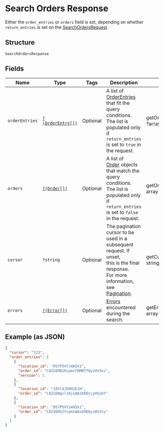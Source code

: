 
# Search Orders Response

Either the `order_entries` or `orders` field is set, depending on whether
`return_entries` is set on the [SearchOrdersRequest](../../doc/apis/orders.md#search-orders).

## Structure

`SearchOrdersResponse`

## Fields

| Name | Type | Tags | Description | Getter | Setter |
|  --- | --- | --- | --- | --- | --- |
| `orderEntries` | [`?(OrderEntry[])`](../../doc/models/order-entry.md) | Optional | A list of [OrderEntries](entity:OrderEntry) that fit the query<br>conditions. The list is populated only if `return_entries` is set to `true` in the request. | getOrderEntries(): ?array | setOrderEntries(?array orderEntries): void |
| `orders` | [`?(Order[])`](../../doc/models/order.md) | Optional | A list of<br>[Order](entity:Order) objects that match the query conditions. The list is populated only if<br>`return_entries` is set to `false` in the request. | getOrders(): ?array | setOrders(?array orders): void |
| `cursor` | `?string` | Optional | The pagination cursor to be used in a subsequent request. If unset,<br>this is the final response.<br>For more information, see [Pagination](https://developer.squareup.com/docs/build-basics/common-api-patterns/pagination). | getCursor(): ?string | setCursor(?string cursor): void |
| `errors` | [`?(Error[])`](../../doc/models/error.md) | Optional | [Errors](entity:Error) encountered during the search. | getErrors(): ?array | setErrors(?array errors): void |

## Example (as JSON)

```json
{
  "cursor": "123",
  "order_entries": [
    {
      "location_id": "057P5VYJ4A5X1",
      "order_id": "CAISEM82RcpmcFBM0TfOyiHV3es",
      "version": 1
    },
    {
      "location_id": "18YC4JDH91E1H",
      "order_id": "CAISENgvlJ6jLWAzERDzjyHVybY"
    },
    {
      "location_id": "057P5VYJ4A5X1",
      "order_id": "CAISEM52YcpmcWAzERDOyiWS3ty"
    }
  ]
}
```

